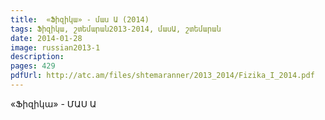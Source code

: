 ```yaml
---
title:  «Ֆիզիկա» - մաս Ա (2014) 
tags: Ֆիզիկա, շտեմարան2013-2014, մասԱ, շտեմարան
date: 2014-01-28
image: russian2013-1
description: 
pages: 429
pdfUrl: http://atc.am/files/shtemaranner/2013_2014/Fizika_I_2014.pdf
---
```



«Ֆիզիկա» - ՄԱՍ Ա
